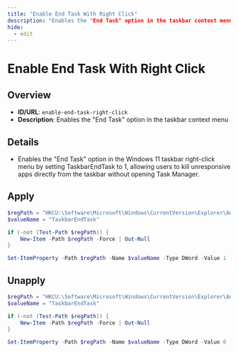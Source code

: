 ```yaml
---
title: "Enable End Task With Right Click"
description: "Enables the "End Task" option in the taskbar context menu"
hide:
  - edit
---
```


<!-- ⚠️ This file is auto-generated. Do not edit manually. -->

# Enable End Task With Right Click

## Overview
- **ID/URL**: `enable-end-task-right-click`
- **Description**: Enables the "End Task" option in the taskbar context menu



## Details

- Enables the "End Task" option in the Windows 11 taskbar right-click menu by setting TaskbarEndTask to 1, allowing users to kill unresponsive apps directly from the taskbar without opening Task Manager.





## Apply

```powershell
$regPath = "HKCU:\Software\Microsoft\Windows\CurrentVersion\Explorer\Advanced\TaskbarDeveloperSettings"
$valueName = "TaskbarEndTask"

if (-not (Test-Path $regPath)) {
    New-Item -Path $regPath -Force | Out-Null
}

Set-ItemProperty -Path $regPath -Name $valueName -Type DWord -Value 1
```

## Unapply

```powershell
$regPath = "HKCU:\Software\Microsoft\Windows\CurrentVersion\Explorer\Advanced\TaskbarDeveloperSettings"
$valueName = "TaskbarEndTask"

if (-not (Test-Path $regPath)) {
    New-Item -Path $regPath -Force | Out-Null
}

Set-ItemProperty -Path $regPath -Name $valueName -Type DWord -Value 0
```
